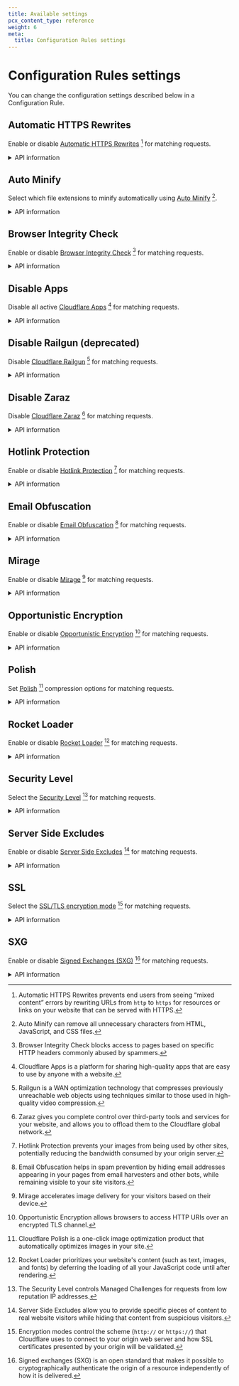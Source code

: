 ```yaml
---
title: Available settings
pcx_content_type: reference
weight: 6
meta:
  title: Configuration Rules settings
---
```


# Configuration Rules settings

You can change the configuration settings described below in a Configuration Rule.

## Automatic HTTPS Rewrites

Enable or disable [Automatic HTTPS Rewrites](/ssl/edge-certificates/additional-options/automatic-https-rewrites/) [^1] for matching requests.

<details>
<summary>API information</summary>
<div>

API configuration property name: `"automatic_https_rewrites"` (boolean).

```json
---
header: API configuration example
---
"action_parameters": {
  "automatic_https_rewrites": true
}
```

Refer to [Create a Configuration Rule via API](/rules/configuration-rules/create-api/#examples) for complete API examples.

</div>
</details>

## Auto Minify

Select which file extensions to minify automatically using [Auto Minify](https://support.cloudflare.com/hc/articles/200168196) [^2].

<details>
<summary>API information</summary>
<div>

API configuration object name: `"autominify"` (object).

```json
---
header: API configuration example
---
"action_parameters": {
  "autominify": {
    "html": true,
    "css": true,
    "js": false
  }
}
```

Refer to [Create a Configuration Rule via API](/rules/configuration-rules/create-api/#examples) for complete API examples.

</div>
</details>

## Browser Integrity Check

Enable or disable [Browser Integrity Check](https://support.cloudflare.com/hc/articles/200170086) [^3] for matching requests.

<details>
<summary>API information</summary>
<div>

API configuration property name: `"bic"` (boolean).

```json
---
header: API configuration example
---
"action_parameters": {
  "bic": true
}
```

Refer to [Create a Configuration Rule via API](/rules/configuration-rules/create-api/#examples) for complete API examples.

</div>
</details>

## Disable Apps

Disable all active [Cloudflare Apps](https://www.cloudflare.com/apps/developer/docs/getting-started) [^4] for matching requests.

<details>
<summary>API information</summary>
<div>

API configuration property name: `"disable_apps"` (boolean).

```json
---
header: API configuration example
---
"action_parameters": {
  "disable_apps": true
}
```

Refer to [Create a Configuration Rule via API](/rules/configuration-rules/create-api/#examples) for complete API examples.

</div>
</details>

## Disable Railgun (deprecated)

Disable [Cloudflare Railgun](/railgun/) [^5] for matching requests.

<details>
<summary>API information</summary>
<div>

API configuration property name: `"disable_railgun"` (boolean).

```json
---
header: API configuration example
---
"action_parameters": {
  "disable_railgun": true
}
```

Refer to [Create a Configuration Rule via API](/rules/configuration-rules/create-api/#examples) for complete API examples.

</div>
</details>

## Disable Zaraz

Disable [Cloudflare Zaraz](/zaraz/) [^6] for matching requests.

<details>
<summary>API information</summary>
<div>

API configuration property name: `"disable_zaraz"` (boolean).

```json
---
header: API configuration example
---
"action_parameters": {
  "disable_zaraz": true
}
```

Refer to [Create a Configuration Rule via API](/rules/configuration-rules/create-api/#examples) for complete API examples.

</div>
</details>

## Hotlink Protection

Enable or disable [Hotlink Protection](https://support.cloudflare.com/hc/articles/200170026) [^7] for matching requests.

<details>
<summary>API information</summary>
<div>

API configuration property name: `"hotlink_protection"` (boolean).

```json
---
header: API configuration example
---
"action_parameters": {
    "hotlink_protection": false
}
```

Refer to [Create a Configuration Rule via API](/rules/configuration-rules/create-api/#examples) for complete API examples.

</div>
</details>

## Email Obfuscation

Enable or disable [Email Obfuscation](https://support.cloudflare.com/hc/articles/200170016) [^8] for matching requests.

<details>
<summary>API information</summary>
<div>

API configuration property name: `"email_obfuscation"` (boolean).

```json
---
header: API configuration example
---
"action_parameters": {
  "email_obfuscation": false
}
```

Refer to [Create a Configuration Rule via API](/rules/configuration-rules/create-api/#examples) for complete API examples.

</div>
</details>

## Mirage

Enable or disable [Mirage](https://support.cloudflare.com/hc/articles/219178057) [^9] for matching requests.

<details>
<summary>API information</summary>
<div>

API configuration property name: `"mirage"` (boolean).

```json
---
header: API configuration example
---
"action_parameters": {
  "mirage": false
}
```

Refer to [Create a Configuration Rule via API](/rules/configuration-rules/create-api/#examples) for complete API examples.

</div>
</details>

## Opportunistic Encryption

Enable or disable [Opportunistic Encryption](/ssl/edge-certificates/additional-options/opportunistic-encryption/) [^10] for matching requests.

<details>
<summary>API information</summary>
<div>

API configuration property name: `"opportunistic_encryption"` (boolean).

```json
---
header: API configuration example
---
"action_parameters": {
  "opportunistic_encryption": true
}
```

Refer to [Create a Configuration Rule via API](/rules/configuration-rules/create-api/#examples) for complete API examples.

</div>
</details>

## Polish

Set [Polish](/images/polish/) [^11] compression options for matching requests.

<details>
<summary>API information</summary>
<div>

API configuration property name: `"polish"` (string).

API values: `"off"`, `"lossless"`, `"lossy"`.

```json
---
header: API configuration example
---
"action_parameters": {
  "polish": "lossless"
}
```

Refer to [Create a Configuration Rule via API](/rules/configuration-rules/create-api/#examples) for complete API examples.

</div>
</details>

## Rocket Loader

Enable or disable [Rocket Loader](/fundamentals/speed/rocket-loader/) [^12] for matching requests.

<details>
<summary>API information</summary>
<div>

API configuration property name: `"rocket_loader"` (boolean).

```json
---
header: API configuration example
---
"action_parameters": {
  "rocket_loader": true
}
```

Refer to [Create a Configuration Rule via API](/rules/configuration-rules/create-api/#examples) for complete API examples.

</div>
</details>

## Security Level

Select the [Security Level](https://support.cloudflare.com/hc/articles/200170056) [^13] for matching requests.

<details>
<summary>API information</summary>
<div>

API configuration property name: `"security_level"` (string).

API values: `"off"`, `"essentially_off"`, `"low"`, `"medium"`, `"high"`, `"under_attack"`.

```json
---
header: API configuration example
---
"action_parameters": {
  "security_level": "low"
}
```

Refer to [Create a Configuration Rule via API](/rules/configuration-rules/create-api/#examples) for complete API examples.

</div>
</details>

## Server Side Excludes

Enable or disable [Server Side Excludes](https://support.cloudflare.com/hc/articles/200170036) [^14] for matching requests.

<details>
<summary>API information</summary>
<div>

API configuration property name: `"server_side_excludes"` (boolean).

```json
---
header: API configuration example
---
"action_parameters": {
  "server_side_excludes": false
}
```

Refer to [Create a Configuration Rule via API](/rules/configuration-rules/create-api/#examples) for complete API examples.

</div>
</details>

## SSL

Select the [SSL/TLS encryption mode](/ssl/origin-configuration/ssl-modes/) [^15] for matching requests.

<details>
<summary>API information</summary>
<div>

API configuration property name: `"ssl"` (string).

API values: `"off"`, `"flexible"`, `"full"`, `"strict"`, `"origin_pull"`.

```json
---
header: API configuration example
---
"action_parameters": {
  "ssl": "flexible"
}
```

Refer to [Create a Configuration Rule via API](/rules/configuration-rules/create-api/#examples) for complete API examples.

</div>
</details>

## SXG

Enable or disable [Signed Exchanges (SXG)](/fundamentals/speed/signed-exchanges/) [^16] for matching requests.

<details>
<summary>API information</summary>
<div>

API configuration property name: `"sxg"` (boolean).

```json
---
header: API configuration example
---
"action_parameters": {
  "sxg": false
}
```

Refer to [Create a Configuration Rule via API](/rules/configuration-rules/create-api/#examples) for complete API examples.

</div>
</details>

[^1]: Automatic HTTPS Rewrites prevents end users from seeing “mixed content” errors by rewriting URLs from `http` to `https` for resources or links on your website that can be served with HTTPS.

[^2]: Auto Minify can remove all unnecessary characters from HTML, JavaScript, and CSS files.

[^3]: Browser Integrity Check blocks access to pages based on specific HTTP headers commonly abused by spammers.

[^4]: Cloudflare Apps is a platform for sharing high-quality apps that are easy to use by anyone with a website.

[^5]: Railgun is a WAN optimization technology that compresses previously unreachable web objects using techniques similar to those used in high-quality video compression.

[^6]: Zaraz gives you complete control over third-party tools and services for your website, and allows you to offload them to the Cloudflare global network.

[^7]: Hotlink Protection prevents your images from being used by other sites, potentially reducing the bandwidth consumed by your origin server.

[^8]: Email Obfuscation helps in spam prevention by hiding email addresses appearing in your pages from email harvesters and other bots, while remaining visible to your site visitors.

[^9]: Mirage accelerates image delivery for your visitors based on their device.

[^10]: Opportunistic Encryption allows browsers to access HTTP URIs over an encrypted TLS channel.

[^11]: Cloudflare Polish is a one-click image optimization product that automatically optimizes images in your site.

[^12]: Rocket Loader prioritizes your website's content (such as text, images, and fonts) by deferring the loading of all your JavaScript code until after rendering.

[^13]: The Security Level controls Managed Challenges for requests from low reputation IP addresses.

[^14]: Server Side Excludes allow you to provide specific pieces of content to real website visitors while hiding that content from suspicious visitors.

[^15]: Encryption modes control the scheme (`http://` or `https://`) that Cloudflare uses to connect to your origin web server and how SSL certificates presented by your origin will be validated.

[^16]: Signed exchanges (SXG) is an open standard that makes it possible to cryptographically authenticate the origin of a resource independently of how it is delivered.
